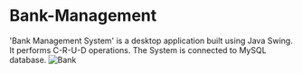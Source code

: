 # Bank-Management
'Bank Management System' is a desktop application built using Java Swing. It performs C-R-U-D operations. The System is connected to MySQL database.
![Bank](https://i0.wp.com/www.iedunote.com/img/1087/bank-management.jpg)
